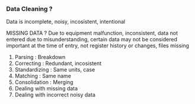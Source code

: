 ### Data Cleaning ?
Data is incomplete, noisy, incosistent, intentional

MISSING DATA ?
Due to equipment malfunction, inconsistent, data not entered due to misunderstanding, certain data may not be considered important at the time of entry, not register history or changes, files missing

1. Parsing : Breakdown
2. Correcting : Redundant, incosistent
3. Standardizing : Same units, case
4. Matching : Same name
5. Consolidation : Merging
6. Dealing with missing data
7. Dealing with incorrect noisy data